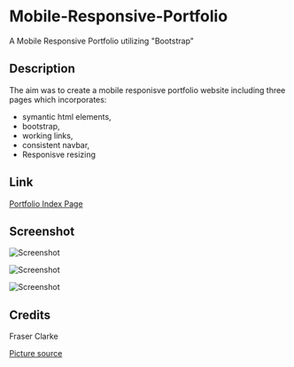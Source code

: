 # Mobile-Responsive-Portfolio
A Mobile Responsive Portfolio utilizing "Bootstrap" 

## Description

The aim was to create a mobile responisve portfolio website including three
pages which incorporates: 
* symantic html elements, 
* bootstrap, 
* working links, 
* consistent navbar,
* Responisve resizing

## Link

[Portfolio Index Page](https://fraserclarke.github.io/Mobile-Responsive-Portfolio/)

## Screenshot
![Screenshot](https://raw.githubusercontent.com/FraserClarke/Mobile-Responsive-Portfolio/tree/main/Assets/screen1.png)

![Screenshot](https://raw.githubusercontent.com/FraserClarke/Mobile-Responsive-Portfolio/tree/main/Assets/screen2.png)

![Screenshot](https://raw.githubusercontent.com/FraserClarke/Mobile-Responsive-Portfolio/tree/main/Assets/screen3.png)



##  Credits

Fraser Clarke 

[Picture source](https://www.pexels.com/photo/bark-forest-tree-tree-trunk-4587/)
